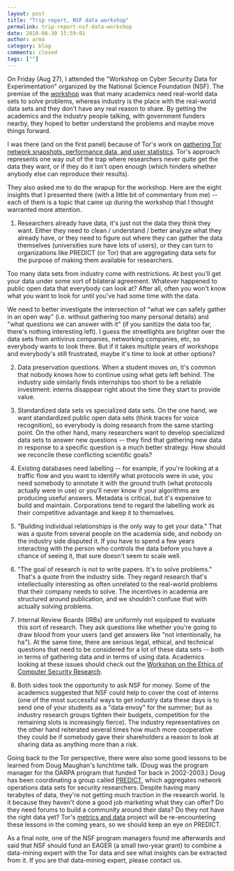 ```yaml
---
layout: post
title: "Trip report, NSF data workshop"
permalink: trip-report-nsf-data-workshop
date: 2010-08-30 15:59:01
author: arma
category: blog
comments: closed
tags: [""]
---
```


On Friday (Aug 27), I attended the "Workshop on Cyber Security Data for Experimentation" organized by the National Science Foundation (NSF). The premise of the [workshop](http://www.gtisc.gatech.edu/nsf_workshop10_agenda.html) was that many academics need real-world data sets to solve problems, whereas industry is the place with the real-world data sets and they don't have any real reason to share. By getting the academics and the industry people talking, with government funders nearby, they hoped to better understand the problems and maybe move things forward.

I was there (and on the first panel) because of Tor's work on [gathering Tor network snapshots, performance data, and user statistics](https://metrics.torproject.org/). Tor's approach represents one way out of the trap where researchers never quite get the data they want, or if they do it isn't open enough (which hinders whether anybody else can reproduce their results).

<!-- more -->

They also asked me to do the wrapup for the workshop. Here are the eight insights that I presented there (with a little bit of commentary from me) -- each of them is a topic that came up during the workshop that I thought warranted more attention.

1) Researchers already have data, it's just not the data they think they want. Either they need to clean / understand / better analyze what they already have, or they need to figure out where they can gather the data themselves (universities sure have lots of users), or they can turn to organizations like PREDICT (or Tor) that are aggregating data sets for the purpose of making them available for researchers.

Too many data sets from industry come with restrictions. At best you'll get your data under some sort of bilateral agreement. Whatever happened to public open data that everybody can look at? After all, often you won't know what you want to look for until you've had some time with the data.

We need to better investigate the intersection of "what we can safely gather in an open way" (i.e. without gathering too many personal details) and "what questions we can answer with it" (if you sanitize the data too far, there's nothing interesting left). I guess the streetlights are brighter over the data sets from antivirus companies, networking companies, etc, so everybody wants to look there. But if it takes multiple years of workshops and everybody's still frustrated, maybe it's time to look at other options?

2) Data preservation questions. When a student moves on, it's common that nobody knows how to continue using what gets left behind. The industry side similarly finds internships too short to be a reliable investment: interns disappear right about the time they start to provide value.

3) Standardized data sets vs specialized data sets. On the one hand, we want standardized public open data sets (think traces for voice recognition), so everybody is doing research from the same starting point. On the other hand, many researchers want to develop specialized data sets to answer new questions -- they find that gathering new data in response to a specific question is a much better strategy. How should we reconcile these conflicting scientific goals?

4) Existing databases need labelling -- for example, if you're looking at a traffic flow and you want to identify what protocols were in use, you need somebody to annotate it with the ground truth (what protocols actually were in use) or you'll never know if your algorithms are producing useful answers. Metadata is critical, but it's expensive to build and maintain. Corporations tend to regard the labelling work as their competitive advantage and keep it to themselves.

5) "Building individual relationships is the only way to get your data." That was a quote from several people on the academia side, and nobody on the industry side disputed it. If you have to spend a few years interacting with the person who controls the data before you have a chance of seeing it, that sure doesn't seem to scale well.

6) "The goal of research is not to write papers. It's to solve problems." That's a quote from the industry side. They regard research that's intellectually interesting as often unrelated to the real-world problems that their company needs to solve. The incentives in academia are structured around publication, and we shouldn't confuse that with actually solving problems.

7) Internal Review Boards (IRBs) are uniformly not equipped to evaluate this sort of research. They ask questions like whether you're going to draw blood from your users (and get answers like "not intentionally, ha ha"). At the same time, there are serious legal, ethical, and technical questions that need to be considered for a lot of these data sets -- both in terms of gathering data and in terms of using data. Academics looking at these issues should check out the [Workshop on the Ethics of Computer Security Research](http://www.cs.stevens.edu/~spock/wecsr2011/).

8) Both sides took the opportunity to ask NSF for money. Some of the academics suggested that NSF could help to cover the cost of interns (one of the most successful ways to get industry data these days is to send one of your students as a "data envoy" for the summer; but as industry research groups tighten their budgets, competition for the remaining slots is increasingly fierce). The industry representatives on the other hand reiterated several times how much more cooperative they could be if somebody gave their shareholders a reason to look at sharing data as anything more than a risk.

Going back to the Tor perspective, there were also some good lessons to be learned from Doug Maughan's lunchtime talk. (Doug was the program manager for the DARPA program that funded Tor back in 2002-2003.) Doug has been coordinating a group called [PREDICT](https://www.predict.org/), which aggregates network operations data sets for security researchers. Despite having many terabytes of data, they're not getting much traction in the research world. Is it because they haven't done a good job marketing what they can offer? Do they need forums to build a community around their data? Do they not have the right data yet? Tor's [metrics and data](https://metrics.torproject.org/) project will be re-encountering these lessons in the coming years, so we should keep an eye on PREDICT.

As a final note, one of the NSF program managers found me afterwards and said that NSF should fund an EAGER (a small two-year grant) to combine a data-mining expert with the Tor data and see what insights can be extracted from it. If you are that data-mining expert, please contact us.
